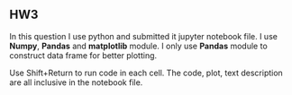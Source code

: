 ## HW3

In this question I use python and submitted it jupyter notebook file. I use **Numpy**, **Pandas** and **matplotlib** module. I only use **Pandas** module to construct data frame for better plotting.



Use Shift+Return to run code in each cell. The code, plot, text description are all inclusive in the notebook file.

